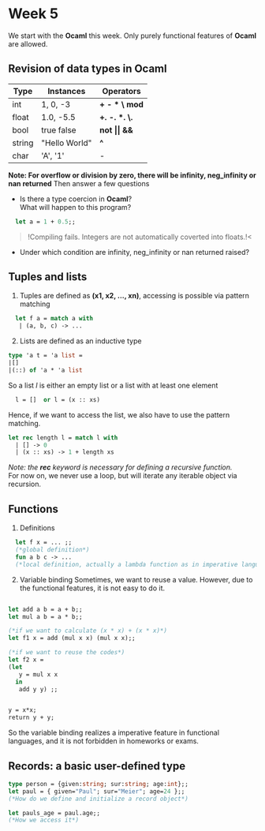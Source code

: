 # Week 5
We start with the **Ocaml** this week. Only purely functional features of **Ocaml** are allowed.

## Revision of data types in Ocaml
| Type | Instances | Operators |
| - | - | - |
| int | 1, 0, -3 | **+ - \* \ mod** |
| float | 1.0, -5.5 | **+. -. \*. \\.** |
| bool | true false | **not \|\| \&\&** |
| string | "Hello World" | **^**|
| char | 'A', '1'  | - |
**Note: For overflow or division by zero, there will be infinity, neg_infinity or nan returned**
Then answer a few questions
  - Is there a type coercion in **Ocaml**? <br>
  What will happen to this program?
  ```ocaml
    let a = 1 + 0.5;;
  ```
  >!Compiling fails. Integers are not automatically coverted into floats.!<
  - Under which condition are infinity, neg_infinity or nan returned raised?
  
## Tuples and lists
1. Tuples are defined as **(x1, x2, ..., xn)**, accessing is possible via pattern matching
```ocaml
  let f a = match a with
   | (a, b, c) -> ...
```
2. Lists are defined as an inductive type
```ocaml
type 'a t = 'a list = 
|[]
|(::) of 'a * 'a list
```
So a list $l$ is either an empty list or a list with at least one element
```ocaml
  l = []  or l = (x :: xs)
```
Hence, if we want to access the list, we also have to use the pattern matching.
```ocaml
let rec length l = match l with 
  | [] -> 0 
  | (x :: xs) -> 1 + length xs
```
*Note: the **rec** keyword is necessary for defining a recursive function.* <br>
For now on, we never use a loop, but will iterate any iterable object
via recursion.

## Functions
1. Definitions
```ocaml
  let f x = ... ;;
  (*global definition*)
  fun a b c -> ... 
  (*local definition, actually a lambda function as in imperative languagese*)
```
2. Variable binding
Sometimes, we want to reuse a value. However, due to the functional features, it is not easy to do it. 
```ocaml

let add a b = a + b;;
let mul a b = a * b;;

(*if we want to calculate (x * x) + (x * x)*)
let f1 x = add (mul x x) (mul x x);;

(*if we want to reuse the codes*)
let f2 x = 
(let 
   y = mul x x 
  in 
   add y y) ;;


y = x*x;
return y + y;
```
So the variable binding realizes a imperative feature in functional 
languages, and it is not forbidden in homeworks or exams.

## Records: a basic user-defined type
```ocaml
type person = {given:string; sur:string; age:int};;
let paul = { given="Paul"; sur="Meier"; age=24 };;
(*How do we define and initialize a record object*)

let pauls_age = paul.age;; 
(*How we access it*)
```
